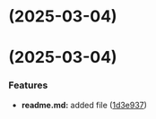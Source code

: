# [](https://github.com/skalisaaa/git-extended/compare/v1.0.0...v) (2025-03-04)



#  (2025-03-04)


### Features

* **readme.md:** added file ([1d3e937](https://github.com/skalisaaa/git-extended/commit/1d3e937cdbfd7ff3c238a8c9f40d1fff262b985b))



